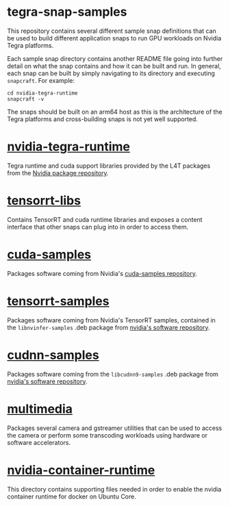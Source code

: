 # tegra-snap-samples

This repository contains several different sample snap definitions that can be used to build different application snaps to run GPU workloads on Nvidia Tegra platforms.

Each sample snap directory contains another README file going into further detail on what the snap contains and how it can be built and run.
In general, each snap can be built by simply navigating to its directory and executing `snapcraft`. For example:
```
cd nvidia-tegra-runtime
snapcraft -v
```

The snaps should be built on an arm64 host as this is the architecture of the Tegra platforms and cross-building snaps is not yet well supported.

# [nvidia-tegra-runtime](nvidia-tegra-runtime)

Tegra runtime and cuda support libraries provided by the L4T packages from the [Nvidia package repository](https://repo.download.nvidia.com/jetson).

# [tensorrt-libs](tensorrt-libs)

Contains TensorRT and cuda runtime libraries and exposes a content interface that other snaps can plug into in order to access them.

# [cuda-samples](cuda-samples)

Packages software coming from Nvidia's [cuda-samples repository](https://github.com/NVIDIA/cuda-samples/).

# [tensorrt-samples](tensorrt-samples)

Packages software coming from Nvidia's TensorRT samples, contained in the `libnvinfer-samples` .deb package from [nvidia's software repository](https://repo.download.nvidia.com/jetson/).

# [cudnn-samples](cudnn-samples)

Packages software coming from the `libcudnn9-samples` .deb package from [nvidia's software repository](https://repo.download.nvidia.com/jetson/).

# [multimedia](multimedia)

Packages several camera and gstreamer utilities that can be used to access the camera or perform some transcoding workloads using hardware or software accelerators.

# [nvidia-container-runtime](nvidia-container-runtime/)

This directory contains supporting files needed in order to enable the nvidia container runtime for docker on Ubuntu Core.
